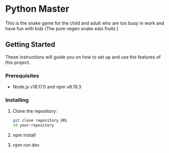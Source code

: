 # Python Master

This is the snake game for the child and adult who are too busy in work and have fun with kids
(The pure vegen snake eats fruits )

## Getting Started

These instructions will guide you on how to set up and use the features of this project.

### Prerequisites

- Node.js v18.17.0 and npm v8.19.3

### Installing

1. Clone the repository:

   ```bash
   git clone repository_URL
   cd your-repository

   ```

2. npm install
3. npm run dev
